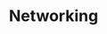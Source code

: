 ---
layout: homework
title: Networking
icon: networking.svg
pdf: assets/homeworks/Networking Questions.pdf
tex: assets/homeworks/Networking Questions.tex
---